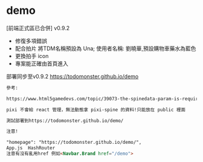 # demo

[前端正式區已合併] v0.9.2
- 修復多項錯誤
- 配合拍片 將TDM名稱預設為 Una; 使用者名稱: 劉曉華,預設購物車藥水為藍色
- 更換拍手 icon
- 專案能正確由首頁進入

部署同步至v0.9.2
https://todomonster.github.io/demo


```md
參考:

https://www.html5gamedevs.com/topic/39073-the-spinedata-param-is-required-in-pixie-spine-project-help-help/page/2/

pixi 不會給 react 管理，無法動態拿 pixi-spine 的資料!只能放在 public 裡面

測試部署到https://todomonster.github.io/demo/

注意!

"homepage": "https://todomonster.github.io/demo/",
App.js  HashRouter
注意有沒有亂用href 例如<Navbar.Brand href="/demo">
```

